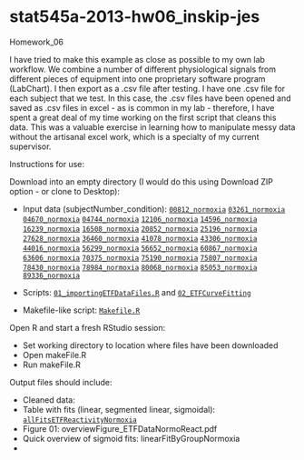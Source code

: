 stat545a-2013-hw06_inskip-jes
=============================

Homework_06

I have tried to make this example as close as possible to my own lab workflow. 
We combine a number of different physiological signals from different pieces of equipment into one proprietary software
program (LabChart).  I then export as a .csv file after testing.  I have one .csv file for each subject that we test. 
In this case, the .csv files have been opened and saved as .csv files in excel - as is common in my lab - therefore, I 
have spent a great deal of my time working on the first script that cleans this data.  This was a valuable exercise 
in learning how to manipulate messy data without the artisanal excel work, which is a specialty of my current supervisor. 





Instructions for use: 

Download into an empty directory (I would do this using Download ZIP option - or clone to Desktop):

* Input data (subjectNumber_condition): 
              [`00812_normoxia`](https://github.com/jinskip/stat545a-2013-hw06_inskip-jes/blob/master/00812_normoxia)
              [`03261_normoxia`](https://github.com/jinskip/stat545a-2013-hw06_inskip-jes/blob/master/03261_normoxia)
              [`04670_normoxia`](https://github.com/jinskip/stat545a-2013-hw06_inskip-jes/blob/master/04670_normoxia)
              [`04744_normoxia`](https://github.com/jinskip/stat545a-2013-hw06_inskip-jes/blob/master/04744_normoxia)
              [`12106_normoxia`](https://github.com/jinskip/stat545a-2013-hw06_inskip-jes/blob/master/12106_normoxia)
              [`14596_normoxia`](https://github.com/jinskip/stat545a-2013-hw06_inskip-jes/blob/master/14596_normoxia)
              [`16239_normoxia`](https://github.com/jinskip/stat545a-2013-hw06_inskip-jes/blob/master/16239_normoxia)
              [`16508_normoxia`](https://github.com/jinskip/stat545a-2013-hw06_inskip-jes/blob/master/16508_normoxia)
              [`20852_normoxia`](https://github.com/jinskip/stat545a-2013-hw06_inskip-jes/blob/master/20852_normoxia)
              [`25196_normoxia`](https://github.com/jinskip/stat545a-2013-hw06_inskip-jes/blob/master/25196_normoxia)
              [`27628_normoxia`](https://github.com/jinskip/stat545a-2013-hw06_inskip-jes/blob/master/27628_normoxia)
              [`36460_normoxia`](https://github.com/jinskip/stat545a-2013-hw06_inskip-jes/blob/master/36460_normoxia)
              [`41078_normoxia`](https://github.com/jinskip/stat545a-2013-hw06_inskip-jes/blob/master/41078_normoxia)
              [`43306_normoxia`](https://github.com/jinskip/stat545a-2013-hw06_inskip-jes/blob/master/43306_normoxia)
              [`44016_normoxia`](https://github.com/jinskip/stat545a-2013-hw06_inskip-jes/blob/master/44016_normoxia)
              [`56299_normoxia`](https://github.com/jinskip/stat545a-2013-hw06_inskip-jes/blob/master/56299_normoxia)
              [`56652_normoxia`](https://github.com/jinskip/stat545a-2013-hw06_inskip-jes/blob/master/56652_normoxia)
              [`60867_normoxia`](https://github.com/jinskip/stat545a-2013-hw06_inskip-jes/blob/master/60867_normoxia)
              [`63606_normoxia`](https://github.com/jinskip/stat545a-2013-hw06_inskip-jes/blob/master/63606_normoxia)
              [`70375_normoxia`](https://github.com/jinskip/stat545a-2013-hw06_inskip-jes/blob/master/70375_normoxia)
              [`75190_normoxia`](https://github.com/jinskip/stat545a-2013-hw06_inskip-jes/blob/master/75190_normoxia)
              [`75807_normoxia`](https://github.com/jinskip/stat545a-2013-hw06_inskip-jes/blob/master/75807_normoxia)
              [`78430_normoxia`](https://github.com/jinskip/stat545a-2013-hw06_inskip-jes/blob/master/78430_normoxia)
              [`78984_normoxia`](https://github.com/jinskip/stat545a-2013-hw06_inskip-jes/blob/master/78984_normoxia)
              [`80068_normoxia`](https://github.com/jinskip/stat545a-2013-hw06_inskip-jes/blob/master/80068_normoxia)
              [`85053_normoxia`](https://github.com/jinskip/stat545a-2013-hw06_inskip-jes/blob/master/85053_normoxia)
              [`89336_normoxia`](https://github.com/jinskip/stat545a-2013-hw06_inskip-jes/blob/master/89336_normoxia)

* Scripts: [`01_importingETFDataFiles.R`](https://github.com/jinskip/stat545a-2013-hw06_inskip-jes/blob/master/01_importingETFDataFiles.R)
            and [`02_ETFCurveFitting`](https://github.com/jinskip/stat545a-2013-hw06_inskip-jes/blob/master/02_ETFCurveFitting.R)

* Makefile-like script: [`Makefile.R`](https://github.com/jinskip/stat545a-2013-hw06_inskip-jes/blob/master/makeFile.R)


Open R and start a fresh RStudio session:

* Set working directory to location where files have been downloaded
* Open makeFile.R 
* Run makeFile.R

Output files should include: 
* Cleaned data: 
* Table with fits (linear, segmented linear, sigmoidal): [`allFitsETFReactivityNormoxia`](https://github.com/jinskip/stat545a-2013-hw06_inskip-jes/blob/master/allFitsETFReactivityNormoxia)
* Figure 01: overviewFigure_ETFDataNormoReact.pdf
* Quick overview of sigmoid fits: linearFitByGroupNormoxia
* 

